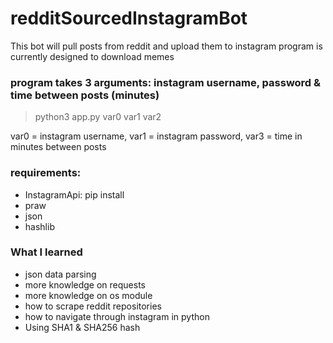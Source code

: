# redditSourcedInstagramBot
This bot will pull posts from reddit and upload them to instagram
program is currently designed to download memes
### program takes 3 arguments: instagram username, password & time between posts (minutes)
> python3 app.py var0 var1 var2

var0 = instagram username, var1 = instagram password, var3 = time in minutes between posts
### requirements:
* InstagramApi: pip install
* praw
* json
* hashlib

### What I learned
* json data parsing
* more knowledge on requests
* more knowledge on os module
* how to scrape reddit repositories
* how to navigate through instagram in python
* Using SHA1 & SHA256 hash


